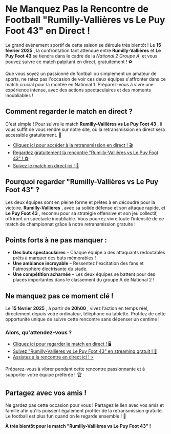 # Ne Manquez Pas la Rencontre de Football "Rumilly-Vallières vs Le Puy Foot 43" en Direct !

Le grand événement sportif de cette saison se déroule très bientôt ! Le **15 février 2025** , la confrontation tant attendue entre **Rumilly-Vallières** et **Le Puy Foot 43** se tiendra dans le cadre de la _National 2 Groupe A_, et vous pouvez suivre ce match palpitant en direct, gratuitement ! ⚽

Que vous soyez un passionné de football ou simplement un amateur de sports, ne ratez pas l'occasion de voir ces deux équipes s'affronter dans ce match crucial pour la montée en National 1. Préparez-vous à vivre une expérience intense, avec des actions spectaculaires et des moments inoubliables !

## Comment regarder le match en direct ?

C'est simple ! Pour suivre le match **Rumilly-Vallières vs Le Puy Foot 43** , il vous suffit de vous rendre sur notre site, où la retransmission en direct sera accessible gratuitement. 🎥

- [Cliquez ici pour accéder à la retransmission en direct ! 🎬](https://tinyurl.com/livestreamfreeo?st=Rumilly-Valli%C3%A8res+vs+Le+Puy+Foot+43&si=ghc)
- [Regardez gratuitement la rencontre "Rumilly-Vallières vs Le Puy Foot 43" ! ⚽](https://tinyurl.com/livestreamfreeo?st=Rumilly-Valli%C3%A8res+vs+Le+Puy+Foot+43&si=ghc)
- [Suivez le match en direct ici ! 📲](https://tinyurl.com/livestreamfreeo?st=Rumilly-Valli%C3%A8res+vs+Le+Puy+Foot+43&si=ghc)

## Pourquoi regarder "Rumilly-Vallières vs Le Puy Foot 43" ?

Les deux équipes sont en pleine forme et prêtes à en découdre pour la victoire. **Rumilly-Vallières** , avec sa solide défense et son attaque rapide, et **Le Puy Foot 43** , reconnu pour sa stratégie offensive et son jeu collectif, offriront un spectacle inoubliable. Vous pourrez vivre toute l’intensité de ce match de championnat grâce à notre retransmission gratuite !

## Points forts à ne pas manquer :

- **Des buts spectaculaires** – Chaque équipe a des attaquants redoutables prêts à marquer des buts mémorables !
- **Une ambiance incroyable** – Ressentez l'excitation des fans et l'atmosphère électrisante du stade.
- **Une compétition acharnée** – Les deux équipes se battent pour des places importantes dans le classement du groupe A de National 2 !

## Ne manquez pas ce moment clé !

Le **15 février 2025** , à partir de **20h00** , vivez l’action en temps réel, directement depuis votre ordinateur, téléphone ou tablette. Profitez de cette opportunité unique de suivre cette rencontre sans dépenser un centime !

### Alors, qu'attendez-vous ?

- [Cliquez ici pour regarder le match en direct ! 🖥️](https://tinyurl.com/livestreamfreeo?st=Rumilly-Valli%C3%A8res+vs+Le+Puy+Foot+43&si=ghc)
- [Suivez "Rumilly-Vallières vs Le Puy Foot 43" en streaming gratuit ! 🎥](https://tinyurl.com/livestreamfreeo?st=Rumilly-Valli%C3%A8res+vs+Le+Puy+Foot+43&si=ghc)
- [Assistez à la rencontre en direct ici ! ⚡](https://tinyurl.com/livestreamfreeo?st=Rumilly-Valli%C3%A8res+vs+Le+Puy+Foot+43&si=ghc)

Préparez-vous à vibrer pendant cette rencontre passionnante et à supporter votre équipe préférée ! 🏆

## Partagez avec vos amis !

Ne gardez pas cette occasion pour vous ! Partagez le lien avec vos amis et famille afin qu'ils puissent également profiter de la retransmission gratuite. Le football est plus fun quand on le regarde ensemble ! 🤩

**À très bientôt pour le match "Rumilly-Vallières vs Le Puy Foot 43" !**
